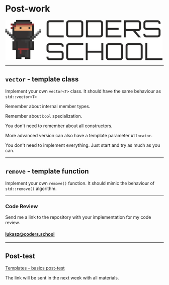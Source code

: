 <!-- .slide: data-background="#111111" -->

# Post-work

<a href="https://coders.school">
    <img width="500" src="../img/coders_school_logo.png" alt="Coders School" class="plain">
</a>

___

## `vector` - template class

Implement your own `vector<T>` class. It should have the same behaviour as `std::vector<T>`

Remember about internal member types.

Remember about `bool` specialization.

You don't need to remember about all constructors.

More advanced version can also have a template parameter `Allocator`.

You don't need to implement everything. Just start and try as much as you can.

___

## `remove` - template function

Implement your own `remove()` function. It should mimic the behaviour of `std::remove()` algorithm.

___

### Code Review

Send me a link to the repository with your implementation for my code review.

#### [lukasz@coders.school](mailto:lukasz@coders.school)

___

## Post-test

[Templates - basics post-test](https://forms.gle/hSXkmHxrRrPBvsbT7)

The link will be sent in the next week with all materials.
